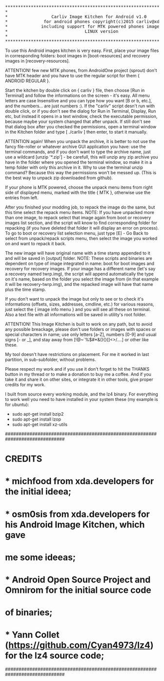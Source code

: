 <pre>
******************************************************************************
*                                                                            *
*                 Carliv Image Kitchen for Android v1.0                      *
*              for android phones copyright(c)2015 carliv@xda                *
*             including support for MTK powered phones images                *
*                              LINUX version                                 *
*                                                                            *
******************************************************************************	
</pre>	
To use this Android images kitchen is very easy. First, place your image files in corresponding folders: boot images in [boot-resources] and recovery images in [recovery-resources].

ATTENTION! few new MTK phones, from AndroidOne project (sprout) don't have MTK header and you have to use the regular script for them { ANDROID REGULAR }.

Start the kitchen by double click on { carliv } file, then choose [Run in Terminal] and follow the informations on the screen - it's easy. All menu letters are case Insensitive and you can type how you want [B or b, etc.], and the numbers... are just numbers :). If the "carliv" script desn't run with double click, or if you don't see the dialog for Run in Terminal, Display, Run etc, but instead it opens in a text window, check the executable permission, because maybe your system changed that after unpack. If still don't see that dialog box after you checked the permissions, open a terminal window in the Kitchen folder and type [ ./carliv ] then enter, to start it manually.

ATTENTION again! When you unpack the archive, it is better to not use the fancy file-roller or whatever archive GUI application you have: use the terminal commands, and if you don't want to type the archive name, just use a wildcard [unzip '*.zip'] - be carefull, this will unzip any zip archive you have in the folder where you opened the terminal window, so make it in a temp folder with only this archive in it. Why to use the terminal unzip command? Because this way the permissions won't be messed up. (This is the best way to unpack zip downloaded from github).

If your phone is MTK powered, choose the unpack menu items from right side of displayed menu, marked with the title { MTK }, otherwise use the entries from left. 

After you finished your modding job, to repack the image do the same, but this time select the repack menu items. NOTE: If you have unpacked more than one image, to repack select that image again from boot or recovery images list section, and the script will know to find corresponding folder for repacking (if you have deleted that folder it will display an error on process). To go to boot or recovery list selection menu, just type [E] - Go Back to select from unpack/repack scripts menu, then select the image you worked on and want to repack it back. 

The new image will have original name with a time stamp appended to it and will be saved in [output] folder. NOTE: These scripts and binaries are dependent on type of image integrated in name: boot for boot images and recovery for recovery images. If your image has a different name (let's say a recovery named twrp.img), the script will append automatically the type on it's name, based on the folder you select the image from (in that example it will be recovery-twrp.img), and the repacked image will have that name plus the time stamp.

If you don't want to unpack the image but only to see or to check it's informations (offsets, sizes, addresses, cmdline, etc.) for various reasons, just select the { image info menu } and you will see all these on terminal. Also a text file with all informations will be saved in utility's root folder.

ATTENTION! This Image Kitchen is built to work on any path, but to avoid any possible breackage, please don't use folders or images with spaces or special characters in name; use only letters [a-Z], numbers [0-9] and usual signs [- or _], and stay away from [!@~`%$#*&(){}[]<>\/....] or other like these.
	
My tool doesn't have restrictions on placement. For me it worked in last partition, in sub-subfolder, without problems.

Please respect my work and if you use it don't forget to hit the THANKS button in my thread or to make a donation to buy me a coffee. And if you take it and share it on other sites, or integrate it in other tools, give proper credits for my work.
	
I built from source every working module, and the lz4 binary. For everything to work well you need to have installed in your system these (my example is for ubuntu):

- sudo apt-get install bzip2
- sudo apt-get install lzop
- sudo apt-get install xz-utils
	
##############################################################################
#                                CREDITS                                     #
#  * michfood from xda.developers for the initial ideea;                     #
#  * osm0sis from xda.developers for his Android Image Kitchen, which gave   #
#  me some ideeas;                                                           #
#  * Android Open Source Project and Omnirom for the initial source code     #
#  of binaries;                                                              #
#  * Yann Collet (https://github.com/Cyan4973/lz4) for the lz4 source code;  #
##############################################################################		
	
